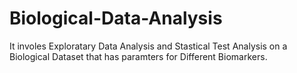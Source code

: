 # Biological-Data-Analysis
It involes Exploratary Data Analysis and Stastical Test Analysis on a Biological Dataset that has paramters for Different Biomarkers.
